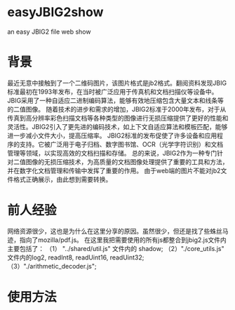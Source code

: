# easyJBIG2show
an easy JBIG2 file web show

# 背景
  
  最近无意中接触到了一个二维码图片，该图片格式是jb2格式。翻阅资料发现JBIG标准最初在1993年发布，在当时被广泛应用于传真机和文档扫描仪等设备中。JBIG采用了一种自适应二进制编码算法，能够有效地压缩包含大量文本和线条等的二值图像。
  随着技术的进步和需求的增加，JBIG2标准于2000年发布，对于从传真到高分辨率彩色扫描文档等各种类型的图像进行无损压缩提供了更好的性能和灵活性。JBIG2引入了更先进的编码技术，如上下文自适应算法和模板匹配，能够进一步减小文件大小，提高压缩率。
  JBIG2标准的发布促使了许多设备和应用程序的支持。它被广泛用于电子归档、数字图书馆、OCR（光学字符识别）和文档管理等领域，以实现高效的文档扫描和存储。
  总的来说，JBIG2作为一种专门针对二值图像的无损压缩技术，为高质量的文档图像处理提供了重要的工具和方法，并在数字化文档管理和传输中发挥了重要的作用。
  由于web端的图片不能对jb2文件格式正确展示，由此想到需要转换。

# 前人经验
  网络资源很少，这也是为什么在这里分享的原因。虽然很少，但还是找了些蛛丝马迹，指向了mozilla/pdf.js。
  在这里我把需要使用的所有js都整合到jbig2.js文件内主要包括了：
  （1） "../shared/util.js" 文件内的 shadow;
  （2）"./core_utils.js" 文件内的log2, readInt8, readUint16, readUint32;
  （3）"./arithmetic_decoder.js";

# 使用方法


  
